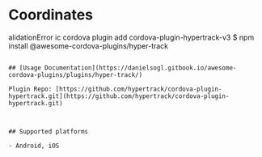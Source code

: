 # Coordinates
alidationError
ic cordova plugin add cordova-plugin-hypertrack-v3
$ npm install @awesome-cordova-plugins/hyper-track
```

## [Usage Documentation](https://danielsogl.gitbook.io/awesome-cordova-plugins/plugins/hyper-track/)

Plugin Repo: [https://github.com/hypertrack/cordova-plugin-hypertrack.git](https://github.com/hypertrack/cordova-plugin-hypertrack.git)



## Supported platforms

- Android, iOS
  


